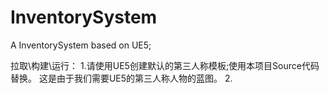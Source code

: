 # InventorySystem
A InventorySystem based on UE5;

拉取\构建\运行：
  1.请使用UE5创建默认的第三人称模板;使用本项目Source代码替换。
      这是由于我们需要UE5的第三人称人物的蓝图。
  2.
  

